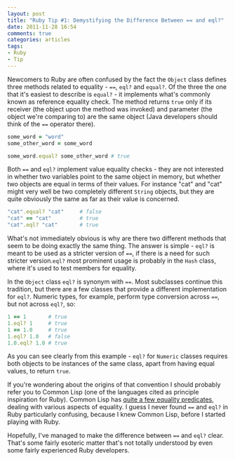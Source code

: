 ```yaml
---
layout: post
title: "Ruby Tip #1: Demystifying the Difference Between == and eql?"
date: 2011-11-28 16:54
comments: true
categories: articles
tags:
- Ruby
- Tip
---
```


Newcomers to Ruby are often confused by the fact the `Object` class
defines three methods related to equality - `==`, `eql?` and
`equal?`. Of the three the one that it's easiest to describe is
`equal?` - it implements what's commonly known as reference equality
check. The method returns `true` only if its receiver (the object upon
the method was invoked) and parameter (the object we're comparing to) are
the same object (Java developers should think of the `==` operator
there).

``` ruby
some_word = "word"
some_other_word = some_word

some_word.equal? some_other_word # true
```

Both `==` and `eql?` implement value equality checks - they are not
interested in whether two variables point to the same object in
memory, but whether two objects are equal in terms of their
values. For instance "cat" and "cat" might very well be two completely
different `String` objects, but they are quite obviously the same as
far as their value is concerned.

``` ruby
"cat".equal? "cat"     # false
"cat" == "cat"         # true
"cat".eql? "cat"       # true
```

What's not immediately obvious is why are there two different
methods that seem to be doing exactly the same thing. The answer is
simple - `eql?` is meant to be used as a stricter version of `==`, if
there is a need for such stricter version.`eql?` most prominent usage
is probably in the `Hash` class, where it's used to test members for equality.

In the `Object` class `eql?` is synonym with `==`. Most subclasses
continue this tradition, but there are a few classes that provide a
different implementation for `eql?`.  Numeric types, for example,
perform type conversion across `==`, but not across `eql?`, so:

``` ruby
1 == 1       # true
1.eql? 1     # true
1 == 1.0     # true
1.eql? 1.0   # false
1.0.eql? 1.0 # true
```

As you can see clearly from this example - `eql?` for `Numeric` classes
requires both objects to be instances of the same class, apart from
having equal values, to return `true`.

If you're wondering about the origins of that convention I should probably
refer you to Common Lisp (one of the languages cited as principle
inspiration for Ruby). Common Lisp has [quite a few equality
predicates](http://eli.thegreenplace.net/2004/08/08/equality-in-lisp/),
dealing with various aspects of equality. I guess I never found `==`
and `eql?` in Ruby particularly confusing, because I knew Common Lisp,
before I started playing with Ruby.

Hopefully, I've managed to make the difference between `==` and `eql?`
clear. That's some fairly esoteric matter that's not totally
understood by even some fairly experienced Ruby developers.
